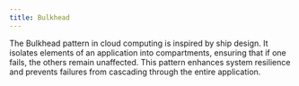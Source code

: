 ```yaml
---
title: Bulkhead
---
```


The Bulkhead pattern in cloud computing is inspired by ship design. It isolates elements of an application into compartments, ensuring that if one fails, the others remain unaffected. This pattern enhances system resilience and prevents failures from cascading through the entire application.

<!--more-->